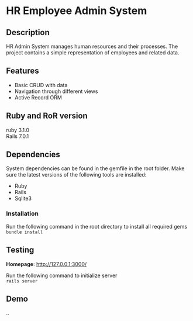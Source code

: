 # HR Employee Admin System

## Description

HR Admin System manages human resources and their processes. The project contains a simple representation of employees and related data.

## Features

- Basic CRUD with data
- Navigation through different views 
- Active Record ORM


## Ruby and RoR version

ruby 3.1.0<br>
Rails 7.0.1

## Dependencies

System dependencies can be found in the gemfile in the root folder. Make sure the latest versions of the following tools are installed:

- Ruby
- Rails
- Sqlite3

### Installation

Run the following command in the root directory to install all required gems<br>
`bundle install`

## Testing

**Homepage**: http://127.0.0.1:3000/<br>

Run the following command to initialize server<br>
`rails server`

## Demo
..